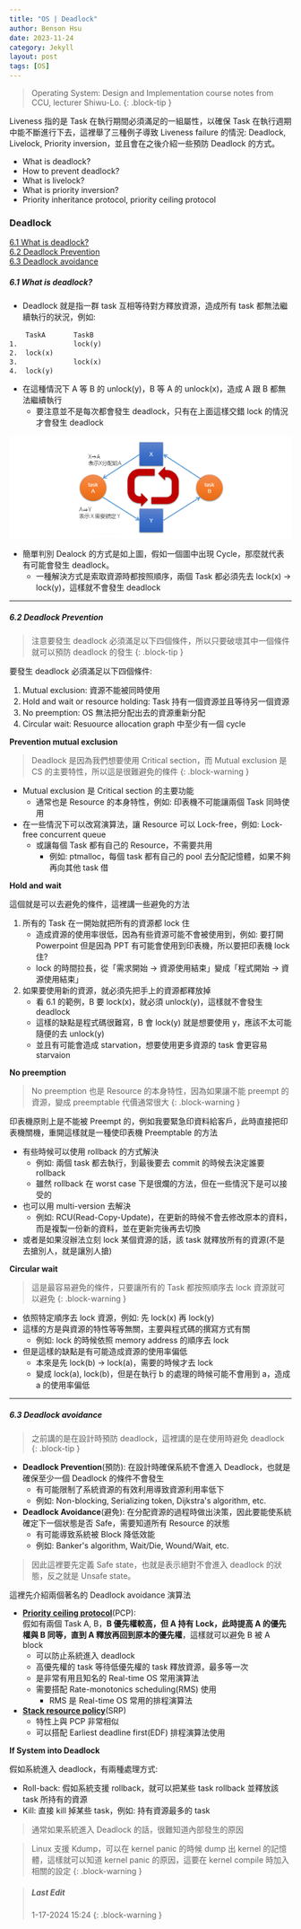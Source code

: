 ```yaml
---
title: "OS | Deadlock"
author: Benson Hsu
date: 2023-11-24
category: Jekyll
layout: post
tags: [OS]
---
```


> Operating System: Design and Implementation course notes from CCU, lecturer Shiwu-Lo. 
{: .block-tip }

Liveness 指的是 Task 在執行期間必須滿足的一組屬性，以確保 Task 在執行週期中能不斷進行下去，這裡舉了三種例子導致 Liveness failure 的情況:
Deadlock, Livelock, Priority inversion，並且會在之後介紹一些預防 Deadlock 的方式。

-   What is deadlock?
-   How to prevent deadlock?
-   What is livelock?
-   What is priority inversion?
-   Priority inheritance protocol, priority ceiling protocol

### Deadlock

[6.1 What is deadlock?](#61-what-is-deadlock)  
[6.2 Deadlock Prevention](#62-deadlock-prevention)  
[6.3 Deadlock avoidance](#63-deadlock-avoidance)

##### 6.1 What is deadlock?

-   Deadlock 就是指一群 task 互相等待對方釋放資源，造成所有 task 都無法繼續執行的狀況，例如:
```
    TaskA       TaskB
1.              lock(y)
2.  lock(x)
3.              lock(x)
4.  lock(y)
```
-   在這種情況下 A 等 B 的 unlock(y)，B 等 A 的 unlock(x)，造成 A 跟 B 都無法繼續執行
    -   要注意並不是每次都會發生 deadlock，只有在上面這樣交錯 lock 的情況才會發生 deadlock

![](/image/2023/11-24-deadlock/1.png)

-   簡單判別 Dealock 的方式是如上圖，假如一個圖中出現 Cycle，那麼就代表有可能會發生 deadlock。
    -   一種解決方式是索取資源時都按照順序，兩個 Task 都必須先去 lock(x) -> lock(y)，這樣就不會發生 deadlock

---

##### 6.2 Deadlock Prevention

> 注意要發生 deadlock 必須滿足以下四個條件，所以只要破壞其中一個條件就可以預防 deadlock 的發生
{: .block-tip }

要發生 deadlock 必須滿足以下四個條件:
1.  Mutual exclusion: 資源不能被同時使用
2.  Hold and wait or resource holding: Task 持有一個資源並且等待另一個資源
3.  No preemption: OS 無法把分配出去的資源重新分配
4.  Circular wait: Resuource allocation graph 中至少有一個 cycle

**Prevention mutual exclusion**

> Deadlock 是因為我們想要使用 Critical section，而 Mutual exclusion 是 CS 的主要特性，所以這是很難避免的條件
{: .block-warning }

-   Mutual exclusion 是 Critical section 的主要功能
    -   通常也是 Resource 的本身特性，例如: 印表機不可能讓兩個 Task 同時使用
-   在一些情況下可以改寫演算法，讓 Resource 可以 Lock-free，例如: Lock-free concurrent queue
    -   或讓每個 Task 都有自己的 Resource，不需要共用
        -   例如: ptmalloc，每個 task 都有自己的 pool 去分配記憶體，如果不夠再向其他 task 借

**Hold and wait**

這個就是可以去避免的條件，這裡講一些避免的方法
1.  所有的 Task 在一開始就把所有的資源都 lock 住
    -   造成資源的使用率很低，因為有些資源可能不會被使用到，例如: 要打開 Powerpoint 但是因為 PPT 有可能會使用到印表機，所以要把印表機 lock 住?
    -   lock 的時間拉長，從「需求開始 -> 資源使用結束」變成「程式開始 -> 資源使用結束」
2.  如果要使用新的資源，就必須先把手上的資源都釋放掉
    -   看 6.1 的範例，B 要 lock(x)，就必須 unlock(y)，這樣就不會發生 deadlock
    -   這樣的缺點是程式碼很難寫，B 會 lock(y) 就是想要使用 y，應該不太可能隨便的去 unlock(y)
    -   並且有可能會造成 starvation，想要使用更多資源的 task 會更容易 starvaion

**No preemption**

> No preemption 也是 Resource 的本身特性，因為如果讓不能 preempt 的資源，變成 preemptable 代價通常很大
{: .block-warning }

印表機原則上是不能被 Preempt 的，例如我要緊急印資料給客戶，此時直接把印表機關機，重開這樣就是一種使印表機 Preemptable 的方法

-   有些時候可以使用 rollback 的方式解決
    -   例如: 兩個 task 都去執行，到最後要去 commit 的時候去決定誰要 rollback
    -   雖然 rollback 在 worst case 下是很爛的方法，但在一些情況下是可以接受的
-   也可以用 multi-version 去解決
    -   例如: RCU(Read-Copy-Update)，在更新的時候不會去修改原本的資料，而是複製一份新的資料，並在更新完後再去切換
-   或者是如果沒辦法立刻 lock 某個資源的話，該 task 就釋放所有的資源(不是去搶別人，就是讓別人搶)

**Circular wait**

> 這是最容易避免的條件，只要讓所有的 Task 都按照順序去 lock 資源就可以避免
{: .block-warning }

-   依照特定順序去 lock 資源，例如: 先 lock(x) 再 lock(y)
-   這樣的方是與資源的特性等等無關，主要與程式碼的撰寫方式有關
    -   例如: lock 的時候依照 memory address 的順序去 lock
-   但是這樣的缺點是有可能造成資源的使用率偏低
    -   本來是先 lock(b) -> lock(a)，需要的時候才去 lock
    -   變成 lock(a), lock(b)，但是在執行 b 的處理的時候可能不會用到 a，造成 a 的使用率偏低

---

##### 6.3 Deadlock avoidance

> 之前講的是在設計時預防 deadlock，這裡講的是在使用時避免 deadlock
{: .block-tip }

-   **Deadlock Prevention**(預防): 在設計時確保系統不會進入 Deadlock，也就是確保至少一個 Deadlock 的條件不會發生
    -   有可能限制了系統資源的有效利用導致資源利用率低下
    -   例如: Non-blocking, Serializing token, Dijkstra's algorithm, etc.
-   **Deadlock Avoidance**(避免): 在分配資源的過程時做出決策，因此要能使系統確定下一個狀態是否 Safe，需要知道所有 Resource 的狀態
    -   有可能導致系統被 Block 降低效能
    -   例如: Banker's algorithm, Wait/Die, Wound/Wait, etc.

> 因此這裡要先定義 Safe state，也就是表示絕對不會進入 deadlock 的狀態，反之就是 Unsafe state。

這裡先介紹兩個著名的 Deadlock avoidance 演算法
-   **[Priority ceiling protocol]**(PCP):  
假如有兩個 Task A, B，**B 優先權較高，但 A 持有 Lock，此時提高 A 的優先權與 B 同等，直到 A 釋放再回到原本的優先權**，這樣就可以避免 B 被 A block
    -   可以防止系統進入 deadlock
    -   高優先權的 task 等待低優先權的 task 釋放資源，最多等一次
    -   是非常有用且知名的 Real-time OS 常用演算法
    -   需要搭配 Rate-monotonics scheduling(RMS) 使用
        -   RMS 是 Real-time OS 常用的排程演算法
-   **[Stack resource policy]**(SRP)
    -   特性上與 PCP 非常相似
    -   可以搭配 Earliest deadline first(EDF) 排程演算法使用

**If System into Deadlock**

假如系統進入 deadlock，有兩種處理方式:
-   Roll-back: 假如系統支援 rollback，就可以把某些 task rollback 並釋放該 task 所持有的資源
-   Kill: 直接 kill 掉某些 task，例如: 持有資源最多的 task

> 通常如果系統進入 Deadlock 的話，很難知道內部發生的原因

> Linux 支援 Kdump，可以在 kernel panic 的時候 dump 出 kernel 的記憶體，這樣就可以知道 kernel panic 的原因，這要在 kernel compile 時加入相關的設定
{: .block-warning }

> ##### Last Edit
> 1-17-2024 15:24
{: .block-warning }

[Priority ceiling protocol]: https://en.wikipedia.org/wiki/Priority_ceiling_protocol
[Stack resource policy]: https://en.wikipedia.org/wiki/Stack_resource_policy